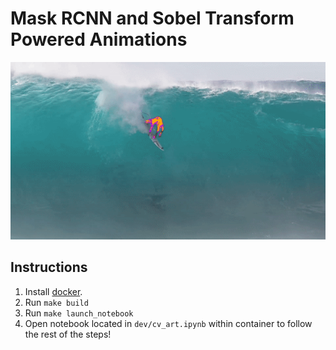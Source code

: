 # Mask RCNN and Sobel Transform Powered Animations

![surfer](surfer.gif)


## Instructions


1. Install [docker](https://docs.docker.com/get-docker/).
2. Run `make build`
3. Run `make launch_notebook`
4. Open notebook located in `dev/cv_art.ipynb` within container to follow the rest of the steps! 